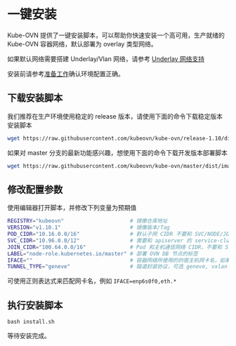 # 一键安装

Kube-OVN 提供了一键安装脚本，可以帮助你快速安装一个高可用，生产就绪的 Kube-OVN 容器网络，默认部署为 overlay 类型网络。

如果默认网络需要搭建 Underlay/Vlan 网络，请参考 [Underlay 网络支持](./underlay.md)

安装前请参考[准备工作](./prepare.md)确认环境配置正确。

## 下载安装脚本

我们推荐在生产环境使用稳定的 release 版本，请使用下面的命令下载稳定版本安装脚本
```bash
wget https://raw.githubusercontent.com/kubeovn/kube-ovn/release-1.10/dist/images/install.sh
```

如果对 master 分支的最新功能感兴趣，想使用下面的命令下载开发版本部署脚本
```bash
wget https://raw.githubusercontent.com/kubeovn/kube-ovn/master/dist/images/install.sh
```

## 修改配置参数

使用编辑器打开脚本，并修改下列变量为预期值

```bash
REGISTRY="kubeovn"                     # 镜像仓库地址
VERSION="v1.10.1"                      # 镜像版本/Tag
POD_CIDR="10.16.0.0/16"                # 默认子网 CIDR 不要和 SVC/NODE/JOIN CIDR 重叠
SVC_CIDR="10.96.0.0/12"                # 需要和 apiserver 的 service-cluster-ip-range 保持一致
JOIN_CIDR="100.64.0.0/16"              # Pod 和主机通信网络 CIDR，不要和 SVC/NODE/POD CIDR 重叠 
LABEL="node-role.kubernetes.io/master" # 部署 OVN DB 节点的标签
IFACE=""                               # 容器网络所使用的的宿主机网卡名，如果为空则使用 Kubernetes 中的 Node IP 所在网卡
TUNNEL_TYPE="geneve"                   # 隧道封装协议，可选 geneve, vxlan 或 stt，stt 需要单独编译 ovs 内核模块
```

可使用正则表达式来匹配网卡名，例如 `IFACE=enp6s0f0,eth.*`

## 执行安装脚本

`bash install.sh`

等待安装完成。
